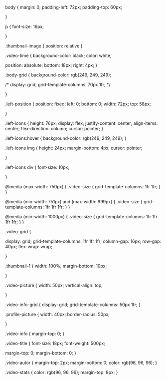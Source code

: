 body {
   margin: 0;
   padding-left: 72px;
   padding-top: 60px;



 }

 p {
   font-size: 16px;

 }

 .thumbnail-image {
   position: relative
 }

 .video-time {
   background-color: black;
   color: white;

   position: absolute;
   bottom: 18px;
   right: 4px;
 }

 .body-grid {
   background-color: rgb(249, 249, 249);

   /* display: grid;
                grid-template-columns: 70px 1fr; */


 }

 .left-position {
   position: fixed;
   left: 0;
   bottom: 0;
   width: 72px;
   top: 58px;


 }

 .left-icons {
   height: 76px;
   display: flex;
   justify-content: center;
   align-items: center;
   flex-direction: column;
   cursor: pointer;
 }

 .left-icons:hover {
   background-color: rgb(249, 249, 249);
 }

 .left-icons img {
   height: 24px;
   margin-bottom: 4px;
   cursor: pointer;


 }

 .left-icons div {
   font-size: 10px;

 }


 @media (max-width: 750px) {
   .video-size {
     grid-template-columns: 1fr 1fr;
   }
 }

 @media (min-width: 751px) and (max-width: 999px) {
   .video-size {
     grid-template-columns: 1fr 1fr 1fr;
   }
 }

 @media (min-width: 1000px) {
   .video-size {
     grid-template-columns: 1fr 1fr 1fr 1fr;
   }
 }

 .video-grid {

   display: grid;
   grid-template-columns: 1fr 1fr 1fr;
   column-gap: 16px;
   row-gap: 40px;
   flex-wrap: wrap;


 }

 .thumbnail-1 {
   width: 100%;
   margin-bottom: 10px;

 }

 .video-picture {
   width: 50px;
   vertical-align: top;

 }

 .video-info-grid {
   display: grid;
   grid-template-columns: 50px 1fr;
 }

 .profile-picture {
   width: 40px;
   border-radius: 50px;


 }

 .video-info {
   margin-top: 0;
 }

 .video-title {
   font-size: 18px;
   font-weight: 500px;

   margin-top: 0;
   margin-bottom: 0;
 }

 .video-autor {
   margin-top: 2px;
   margin-bottom: 0;
   color: rgb(96, 96, 96);
 }

 .video-stats {
   color: rgb(96, 96, 96);
   margin-top: 8px;
 }

